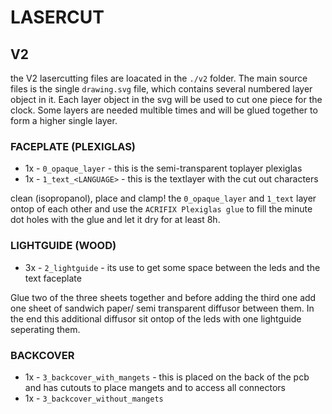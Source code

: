 # LASERCUT



## V2

the V2 lasercutting files are loacated in the `./v2` folder.
The main source files is the single `drawing.svg` file, which contains several numbered layer object in it.
Each layer object in the svg will be used to cut one piece for the clock.
Some layers are needed multible times and will be glued together to form a higher single layer.

### FACEPLATE (PLEXIGLAS)
* 1x - `0_opaque_layer` - this is the semi-transparent toplayer plexiglas
* 1x - `1_text_<LANGUAGE>` - this is the textlayer with the cut out characters

 clean (isopropanol), place and clamp! the `0_opaque_layer` and `1_text` layer ontop of each other and use the `ACRIFIX Plexiglas glue` to fill the minute dot holes with the glue and let it dry for at least 8h.

### LIGHTGUIDE (WOOD)

* 3x - `2_lightguide` - its use to get some space between the leds and the text faceplate

Glue two of the three sheets together and before adding the third one add one sheet of sandwich paper/ semi transparent diffusor between them.
In the end this additional diffusor sit ontop of the leds with one lightguide seperating them.


### BACKCOVER

* 1x - `3_backcover_with_mangets` - this is placed on the back of the pcb and has cutouts to place mangets and to access all connectors
* 1x - `3_backcover_without_mangets`



